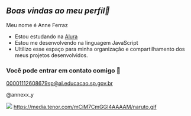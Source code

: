 ## *Boas vindas ao meu perfil💙*

Meu nome é Anne Ferraz

- Estou estudando na [Alura](https://www.alura.com.br)
- Estou me desenvolvendo na linguagem JavaScript
- Ultilizo esse espaço para minha organização e compartilhamento dos meus projetos desenvolvidos.

### Você pode entrar em contato comigo 📧

00001112608679sp@al.educacao.sp.gov.br

@annexx_y

![](https://media.tenor.com/mCiM7CmGGI4AAAAM/naruto.gif)
https://media.tenor.com/mCiM7CmGGI4AAAAM/naruto.gif
